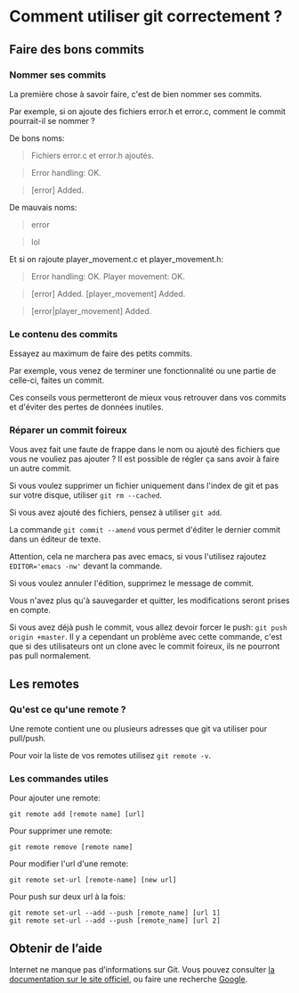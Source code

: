 # Comment utiliser git correctement ?

## Faire des bons commits

### Nommer ses commits

La première chose à savoir faire, c'est de bien nommer ses commits.

Par exemple, si on ajoute des fichiers error.h et error.c, comment le commit pourrait-il se nommer ?

De bons noms:

> Fichiers error.c et error.h ajoutés.

> Error handling: OK.

> [error] Added.

De mauvais noms:

> error

> lol

Et si on rajoute player_movement.c et player_movement.h:

> Error handling: OK. Player movement: OK.

> [error] Added. [player_movement] Added.

> [error|player_movement] Added.

### Le contenu des commits

Essayez au maximum de faire des petits commits.

Par exemple, vous venez de terminer une fonctionnalité ou une partie de celle-ci, faites un commit.

Ces conseils vous permetteront de mieux vous retrouver dans vos commits et d'éviter des pertes de données inutiles.

### Réparer un commit foireux

Vous avez fait une faute de frappe dans le nom ou ajouté des fichiers que vous ne vouliez pas ajouter ? Il est possible de régler ça sans avoir à faire un autre commit.

Si vous voulez supprimer un fichier uniquement dans l'index de git et pas sur votre disque, utiliser `git rm --cached`.

Si vous avez ajouté des fichiers, pensez à utiliser `git add`.

La commande `git commit --amend` vous permet d'éditer le dernier commit dans un éditeur de texte.

Attention, cela ne marchera pas avec emacs, si vous l'utilisez rajoutez `EDITOR='emacs -nw'` devant la commande.

Si vous voulez annuler l'édition, supprimez le message de commit.

Vous n'avez plus qu'à sauvegarder et quitter, les modifications seront prises en compte.

Si vous avez déjà push le commit, vous allez devoir forcer le push: `git push origin +master`. Il y a cependant un problème avec cette commande, c'est que si des utilisateurs ont un clone avec le commit foireux, ils ne pourront pas pull normalement.

## Les remotes

### Qu'est ce qu'une remote ?

Une remote contient une ou plusieurs adresses que git va utiliser pour pull/push.

Pour voir la liste de vos remotes utilisez `git remote -v`.

### Les commandes utiles

Pour ajouter une remote:

```shell
git remote add [remote name] [url]
```

Pour supprimer une remote:

```shell
git remote remove [remote name]
```

Pour modifier l'url d'une remote:

```shell
git remote set-url [remote-name] [new url]
```

Pour push sur deux url à la fois:

```shell
git remote set-url --add --push [remote_name] [url 1]
git remote set-url --add --push [remote_name] [url 2]
```

## Obtenir de l’aide

Internet ne manque pas d’informations sur Git. Vous pouvez consulter [la
documentation sur le site officiel][gitscm], ou faire une recherche
[Google][google].

[gitscm]: https://git-scm.com/doc
[google]: https://google.com/
